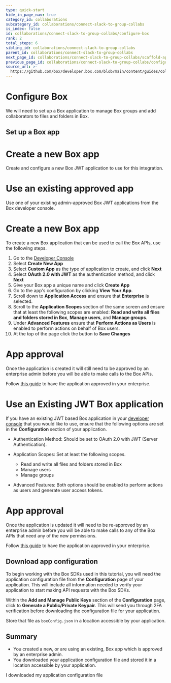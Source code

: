 ```yaml
---
type: quick-start
hide_in_page_nav: true
category_id: collaborations
subcategory_id: collaborations/connect-slack-to-group-collabs
is_index: false
id: collaborations/connect-slack-to-group-collabs/configure-box
rank: 2
total_steps: 6
sibling_id: collaborations/connect-slack-to-group-collabs
parent_id: collaborations/connect-slack-to-group-collabs
next_page_id: collaborations/connect-slack-to-group-collabs/scaffold-application-code
previous_page_id: collaborations/connect-slack-to-group-collabs/configure-slack
source_url: >-
  https://github.com/box/developer.box.com/blob/main/content/guides/collaborations/connect-slack-to-group-collabs/2-configure-box.md
---
```

# Configure Box

We will need to set up a Box application to manage Box groups and add
collaborators to files and folders in Box.

## Set up a Box app

<Grid columns='2'>

<Choose option='box.app_type' value='create_new' color='blue'>

# Create a new Box app

Create and configure a new Box JWT application to use for this integration.

</Choose>

<Choose option='box.app_type' value='use_own' color='blue'>

# Use an existing approved app

Use one of your existing admin-approved Box JWT applications from the Box
developer console.

</Choose>

</Grid>

<Choice option='box.app_type' value='create_new' color='none'>

# Create a new Box app

To create a new Box application that can be used to call the Box APIs, use
the following steps.

1. Go to the [Developer Console][devconsole]
1. Select **Create New App**
1. Select **Custom App** as the type of application to create, and click
   **Next**
1. Select **OAuth 2.0 with JWT** as the authentication method, and click
   **Next**
1. Give your Box app a unique name and click **Create App**
1. Go to the app's configuration by clicking **View Your App**.
1. Scroll down to **Application Access** and ensure that **Enterprise** is
   selected.
1. Scroll to the **Application Scopes** section of the same screen
   and ensure that at least the following scopes are enabled:
   **Read and write all files and folders stored in Box**, **Manage users**,
   and **Manage groups**.
1. Under **Advanced Features** ensure that **Perform Actions as Users** is
   enabled to perform actions on behalf of Box users.
1. At the top of the page click the button to **Save Changes**

<Message type='warning'>

# App approval

Once the application is created it will still need to be approved by an
enterprise admin before you will be able to make calls to the Box APIs.

Follow [this guide](g://authorization/custom-app-approval/) to have the
application approved in your enterprise.

</Message>

</Choice>

<Choice option='box.app_type' value='use_own' color='none'>

# Use an Existing JWT Box application

If you have an existing JWT based Box application in your
[developer console][devconsole] that you would like to use, ensure that the
following options are set in the **Configuration** section of your
application.

* Authentication Method: Should be set to OAuth 2.0 with JWT (Server
Authentication).
* Application Scopes: Set at least the following scopes.
  * Read and write all files and folders stored in Box
  * Manage users
  * Manage groups
* Advanced Features: Both options should be enabled to
  perform actions as users and generate user access tokens.

  <Message type='warning'>

# App approval

Once the application is updated it will need to be re-approved by an
enterprise admin before you will be able to make calls to any of the Box
APIs that need any of the new permissions.

Follow [this guide](g://authorization/custom-app-approval/) to have the
application approved in your enterprise.

</Message>

</Choice>

## Download app configuration

To begin working with the Box SDKs used in this tutorial, you will need the
application configuration file from the **Configuration** page of your
application. This will include all information needed to verify your
application to start making API requests with the Box SDKs.

Within the **Add and Manage Public Keys** section of the **Configuration**
page, click to **Generate a Public/Private Keypair**. This will send you
through 2FA verification before downloading the configuration file for your
application.

Store that file as `boxConfig.json` in a location accessible by your
application.

## Summary

* You created a new, or are using an existing, Box app which is approved by an
 enterprise admin.
* You downloaded your application configuration file and stored it in a location
 accessible by your application.

<Observe option='box.app_type' value='use_own,create_new'>

<Next>

I downloaded my application configuration file

</Next>

</Observe>

[devconsole]: https://cloud.app.box.com/developers/console